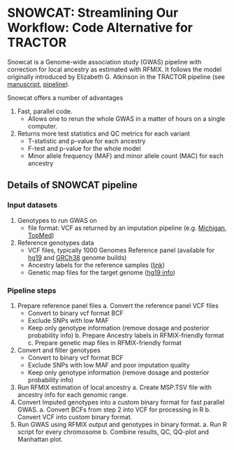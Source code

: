 # SNOWCAT: Streamlining Our Workflow: Code Alternative for TRACTOR

Snowcat is a Genome-wide association study (GWAS) pipeline with
correction for local ancestry as estimated with RFMIX.
It follows the model originally introduced by Elizabeth G. Atkinson in the TRACTOR pipeline
(see [manuscript](https://www.nature.com/articles/s41588-020-00766-y), 
[pipeline](https://github.com/Atkinson-Lab/Tractor)).

Snowcat offers a number of advantages

1. Fast, parallel code. 
   - Allows one to rerun the whole GWAS in a matter of hours on a single computer.
2. Returns more test statistics and QC metrics for each variant
   - T-statistic and p-value for each ancestry
   - F-test and p-value for the whole model
   - Minor allele frequency (MAF) and minor allele count (MAC) for each ancestry

## Details of SNOWCAT pipeline

### Input datasets

1. Genotypes to run GWAS on
   - file format: VCF as returned by an imputation pipeline 
(e.g. [Michigan](https://imputationserver.sph.umich.edu/), 
[TopMed](https://imputation.biodatacatalyst.nhlbi.nih.gov/))
2. Reference genotypes data
   - VCF files, typically 1000 Genomes Reference panel (available for
[hg19](http://hgdownload.cse.ucsc.edu/gbdb/hg19/1000Genomes/phase3/) and
[GRCh38](ftp://ftp.1000genomes.ebi.ac.uk/vol1/ftp/technical/reference/GRCh38_reference_genome/)
genome builds)
   - Ancestry labels for the reference samples ([link](http://ftp.1000genomes.ebi.ac.uk/vol1/ftp/release/20130502/integrated_call_samples_v3.20130502.ALL.panel))
   - Genetic map files for the target genome ([hg19 info](https://www.dropbox.com/s/slchsd0uyd4hii8/genetic_map_b37.zip))

### Pipeline steps

1. Prepare reference panel files
   a. Convert the reference panel VCF files
      * Convert to binary vcf format BCF
      * Exclude SNPs with low MAF
      * Keep only genotype information (remove dosage and posterior probability info)
   b. Prepare Ancestry labels in RFMIX-friendly format
   c. Prepare genetic map files in RFMIX-friendly format
2. Convert and filter genotypes
   * Convert to binary vcf format BCF
   * Exclude SNPs with low MAF and poor imputation quality
   * Keep only genotype information (remove dosage and posterior probability info)
3. Run RFMIX estimation of local ancestry
   a. Create MSP.TSV file with ancestry info for each genomic range.
4. Convert Imputed genotypes into a custom binary format for fast parallel GWAS.
   a. Convert BCFs from step 2 into VCF for processing in R
   b. Convert VCF into custom binary format.
5. Run GWAS using RFMIX output and genotypes in binary format.
   a. Run R script for every chromosome
   b. Combine results, QC, QQ-plot and Manhattan plot.









